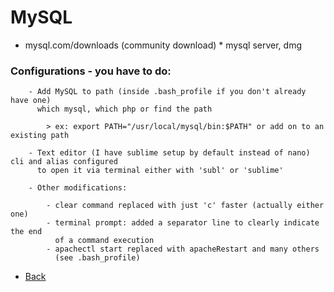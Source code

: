 # MySQL

- 	mysql.com/downloads (community download)
		* mysql server, dmg


### 	Configurations - you have to do: 

		- Add MySQL to path (inside .bash_profile if you don't already have one)
		  which mysql, which php or find the path

			> ex: export PATH="/usr/local/mysql/bin:$PATH" or add on to an existing path

		- Text editor (I have sublime setup by default instead of nano) cli and alias configured 
		  to open it via terminal either with 'subl' or 'sublime'

		- Other modifications: 

			- clear command replaced with just 'c' faster (actually either one)
			- terminal prompt: added a separator line to clearly indicate the end
			  of a command execution
			- apachectl start replaced with apacheRestart and many others 
			  (see .bash_profile)




*   [Back](https://github.com/stefan22/phpIntro)
